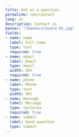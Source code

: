 ```yaml
---
title: Ask us a question
permalink: /en/contact
lang: en
description: Contact us
banner: "/banners/evora-01.jpg"
fields:
- name: name
  label: Full name
  type: text
  required: true
- name: email
  label: Email
  type: email
  width: 50%
  required: true
- name: phone
  label: Phone
  type: text
  width: 50%
- name: message
  label: Message
  type: textarea
  required: true
- name: submit
  label: Send question
  type: submit
---
```

